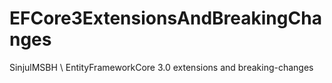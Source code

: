 # EFCore3ExtensionsAndBreakingChanges
SinjulMSBH \\ EntityFrameworkCore 3.0 extensions and breaking-changes
